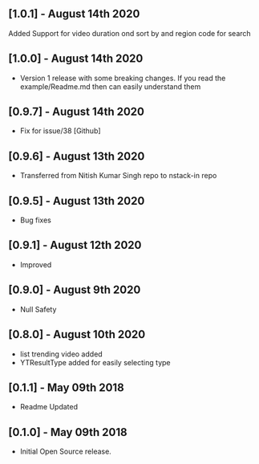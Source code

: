 ## [1.0.1] - August 14th 2020
Added Support for video duration ond sort by and region code for search
## [1.0.0] - August 14th 2020

- Version 1 release with some breaking changes. If you read the example/Readme.md then can easily understand them
## [0.9.7] - August 14th 2020

- Fix for issue/38 [Github]
## [0.9.6] - August 13th 2020

- Transferred from Nitish Kumar Singh repo to nstack-in repo 
## [0.9.5] - August 13th 2020

- Bug fixes 

## [0.9.1] - August 12th 2020

- Improved 

## [0.9.0] - August 9th 2020

- Null Safety 

## [0.8.0] - August 10th 2020

- list trending video added
- YTResultType added for easily selecting type

## [0.1.1] - May 09th 2018

- Readme Updated

## [0.1.0] - May 09th 2018

- Initial Open Source release.
